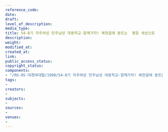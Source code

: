 ```yaml
---
reference_code: 
date: 
draft: 
level_of_description: 
media_type: 
title: 54-8기 자주여성 민주남성 대동학교-함께가자! 복현골에 동트는  평등 세상으로
description: 
weight: 
modified_at: 
created_at: 
link: 
public_access_status: 
copyright_status: 
components:
- "/RG-05-대경여대협/1998/54-8기 자주여성 민주남성 대동학교-함께가자! 복현골에 동트는  평등 세상으로.pdf"
tags:
- 
creators:
- 
subjects:
- 
sources:
- 
venues:
- 
---
```

